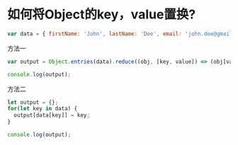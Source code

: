 # 如何将Object的key，value置换?

```js
var data = { firstName: 'John', lastName: 'Doe', email: 'john.doe@gmail.com'};
```

方法一

```js
var output = Object.entries(data).reduce((obj, [key, value]) => (obj[value] = key, obj) ,{});

console.log(output);
```

方法二

```js
let output = {};
for(let key in data) {
  output[data[key]] = key;
}

console.log(output);
```
